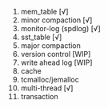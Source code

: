 1. mem_table [√]
2. minor compaction [√]
3. monitor-log (spdlog) [√]
4. sst_table [√]
5. major compaction
6. version control [WIP]
7. write ahead log [WIP]
8. cache
9. tcmalloc/jemalloc
10. multi-thread [√]
11. transaction